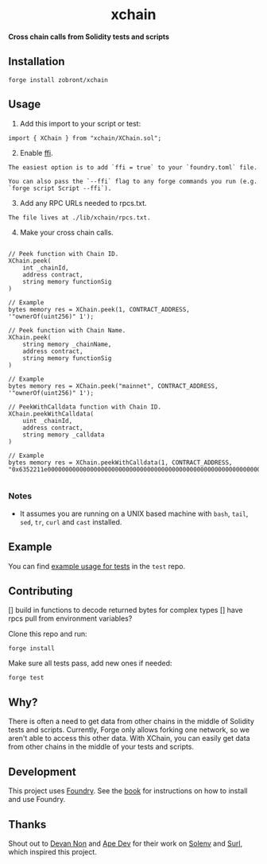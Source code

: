 # <h1 align="center"> xchain </h1>

**Cross chain calls from Solidity tests and scripts**

## Installation

```
forge install zobront/xchain
```

## Usage

1. Add this import to your script or test:

```solidity
import { XChain } from "xchain/XChain.sol";
```

2. Enable [ffi](https://book.getfoundry.sh/cheatcodes/ffi.html).

```
The easiest option is to add `ffi = true` to your `foundry.toml` file.

You can also pass the `--ffi` flag to any forge commands you run (e.g. `forge script Script --ffi`).
```

3. Add any RPC URLs needed to rpcs.txt.

```
The file lives at ./lib/xchain/rpcs.txt. 
```

4. Make your cross chain calls.

```solidity

// Peek function with Chain ID.
XChain.peek(
    int _chainId,
    address contract,
    string memory functionSig
)

// Example
bytes memory res = XChain.peek(1, CONTRACT_ADDRESS, '"ownerOf(uint256)" 1');

// Peek function with Chain Name.
XChain.peek(
    string memory _chainName,
    address contract,
    string memory functionSig
)

// Example
bytes memory res = XChain.peek("mainnet", CONTRACT_ADDRESS, '"ownerOf(uint256)" 1');

// PeekWithCalldata function with Chain ID.
XChain.peekWithCalldata(
    uint _chainId,
    address contract,
    string memory _calldata
)

// Example
bytes memory res = XChain.peekWithCalldata(1, CONTRACT_ADDRESS, "0x6352211e0000000000000000000000000000000000000000000000000000000000000001");


```

### Notes

- It assumes you are running on a UNIX based machine with `bash`, `tail`, `sed`, `tr`, `curl` and `cast` installed.

## Example

You can find [example usage for tests](./test/XChain.t.sol) in the `test` repo.

## Contributing

[] build in functions to decode returned bytes for complex types
[] have rpcs pull from environment variables?

Clone this repo and run:

```
forge install
```

Make sure all tests pass, add new ones if needed:

```
forge test
```

## Why?

There is often a need to get data from other chains in the middle of Solidity tests and scripts. Currently, Forge only allows forking one network, so we aren't able to access this other data. With XChain, you can easily get data from other chains in the middle of your tests and scripts.

## Development

This project uses [Foundry](https://getfoundry.sh). See the [book](https://book.getfoundry.sh/getting-started/installation.html) for instructions on how to install and use Foundry.

## Thanks

Shout out to [Devan Non](https://twitter.com/devan_non) and [Ape Dev](https://twitter.com/_apedev) for their work on [Solenv](https://github.com/memester-xyz/solenv) and [Surl](https://github.com/memester-xyz/surl/), which inspired this project.
